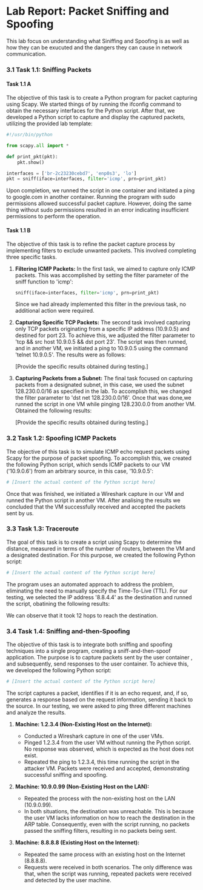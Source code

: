 # Lab Report: Packet Sniffing and Spoofing


This lab focus on understanding what Siniffing and Spoofing is as well as how they can be exucuted and the dangers they can cause in network communication.

### 3.1 Task 1.1: Sniffing Packets

#### Task 1.1 A

The objective of this task is to create a Python program for packet capturing using Scapy. We started things of by running the ifconfig command to obtain the necessary interfaces for the Python script. After that, we developed a Python script to capture and display the captured packets, utilizing the provided lab template:

```python
#!/usr/bin/python

from scapy.all import *

def print_pkt(pkt):
    pkt.show()

interfaces = ['br-2c23230cebd7', 'enp0s3', 'lo']
pkt = sniff(iface=interfaces, filter='icmp', prn=print_pkt)
```

Upon completion, we runned the script in one container and initiated a ping to google.com in another container. Running the program with sudo permissions allowed successful packet capture. However, doing the same thing without sudo permissions resulted in an error indicating insufficient permissions to perform the operation.


#### Task 1.1 B

The objective of this task is to refine the packet capture process by implementing filters to exclude unwanted packets. This involved completing three specific tasks.

1. **Filtering ICMP Packets:**
   In the first task, we aimed to capture only ICMP packets. This was accomplished by setting the filter parameter of the sniff function to 'icmp':
   ```python
   sniff(iface=interfaces, filter='icmp', prn=print_pkt)
   ```
   Since we had already implemented this filter in the previous task, no additional action were required.

2. **Capturing Specific TCP Packets:**
   The second task involved capturing only TCP packets originating from a specific IP address (10.9.0.5) and destined for port 23. To achieve this, we adjusted the filter parameter to 'tcp && src host 10.9.0.5 && dst port 23'. The script was then runned, and in another VM, we initiated a ping to 10.9.0.5 using the command 'telnet 10.9.0.5'. The results were as follows:

   [Provide the specific results obtained during testing.]

3. **Capturing Packets from a Subnet:**
   The final task focused on capturing packets from a designated subnet, in this case, we used the subnet 128.230.0.0/16 as specified in the lab. To accomplish this, we changed the filter parameter to 'dst net 128.230.0.0/16'. Once that was done,we runned the script in one VM while pinging 128.230.0.0 from another VM. Obtained the following  results:

   [Provide the specific results obtained during testing.]



### 3.2 Task 1.2: Spoofing ICMP Packets

The objective of this task is to simulate ICMP echo request packets using Scapy for the purpose of packet spoofing. To accomplish this, we created the following Python script, which sends ICMP packets to our VM ('10.9.0.6') from an arbitrary source, in this case, '10.9.0.5':

```python
# [Insert the actual content of the Python script here]
```

Once that was finished, we initiated a Wireshark capture in our VM and runned the Python script in another VM. After analising the results we concluded that the VM successfully received and accepted the packets sent by us.


### 3.3 Task 1.3: Traceroute

The goal of this task is to create a script using Scapy to determine the distance, measured in terms of the number of routers, between the VM and a designated destination. For this purpose, we created the following Python script:

```python
# [Insert the actual content of the Python script here]
```

The program uses an automated approach to address the problem, eliminating the need to manually specify the Time-To-Live (TTL). For our testing, we selected the IP address '8.8.4.4' as the destination and runned the script, obatining the following results:

We can observe that it took 12 hops to reach the destination.



### 3.4 Task 1.4: Sniffing and-then-Spoofing

The objective of this task is to integrate both sniffing and spoofing techniques into a single program, creating a sniff-and-then-spoof application. The purpose is to capture packets sent by the user container , and subsequently, send responses to the user container. To achieve this, we developed the following Python script:

```python
# [Insert the actual content of the Python script here]
```

The script captures a packet, identifies if it is an echo request, and, if so, generates a response based on the request information, sending it back to the source. In our testing, we were asked to ping three different machines and analyze the results.

1. **Machine: 1.2.3.4 (Non-Existing Host on the Internet):**
   - Conducted a Wireshark capture in one of the user VMs.
   - Pinged 1.2.3.4 from the user VM without running the Python script. No response was observed, which is expected as the host does not exist.
   - Repeated the ping to 1.2.3.4, this time running the script in the attacker VM. Packets were received and accepted, demonstrating successful sniffing and spoofing.

2. **Machine: 10.9.0.99 (Non-Existing Host on the LAN):**
   - Repeated the process with the non-existing host on the LAN (10.9.0.99).
   - In both situations, the destination was unreachable. This is because the user VM lacks information on how to reach the destination in the ARP table. Consequently, even with the script running, no packets passed the sniffing filters, resulting in no packets being sent.

3. **Machine: 8.8.8.8 (Existing Host on the Internet):**
   - Repeated the same process with an existing host on the Internet (8.8.8.8).
   - Requests were received in both scenarios. The only difference was that, when the script was running, repeated packets were received and detected by the user machine.

